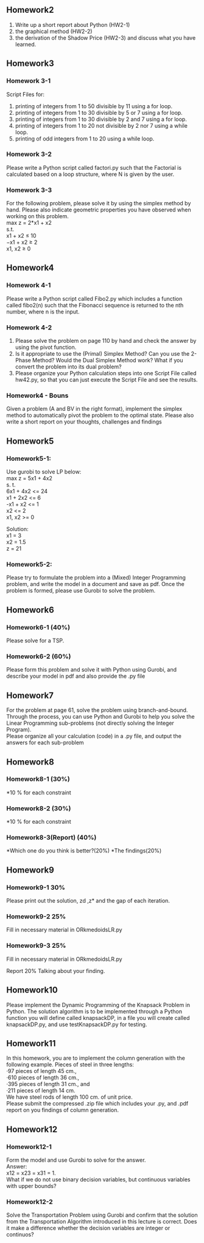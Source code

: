 ## Homework2

1. Write up a short report about Python (HW2-1)
2. the graphical method (HW2-2)
3. the derivation of the Shadow Price (HW2-3) and discuss what you have learned.


## Homework3

### Homework 3-1
Script Files for:
1. printing of integers from 1 to 50 divisible by 11 using a for loop.
2. printing of integers from 1 to 30 divisible by 5 or 7 using a for loop.
3. printing of integers from 1 to 30 divisible by 2 and 7 using a for loop.
4. printing of integers from 1 to 20 not divisible by 2 nor 7 using a while loop.
5. printing of odd integers from 1 to 20 using a while loop.

### Homework 3-2
Please write a Python script called factori.py such that the Factorial is calculated based on a loop structure, where N is given by the user.

### Homework 3-3
For the following problem, please solve it by using the simplex method by hand. Please also indicate geometric properties you have observed when working on this problem.  
max z = 2*x1 + x2  
s.t.  
x1 + x2 ≤ 10  
−x1 + x2 ≥ 2  
x1, x2 ≥ 0  

## Homework4

### Homework 4-1
Please write a Python script called Fibo2.py which includes a function called fibo2(n) such that the Fibonacci sequence is returned to the nth number, where n is the input.

### Homework 4-2
1. Please solve the problem on page 110 by hand and check the answer by using the pivot function.  
2. Is it appropriate to use the (Primal) Simplex Method? Can you use the 2-Phase Method? Would the Dual Simplex Method work? What if you convert the problem into its dual problem?  
3. Please organize your Python calculation steps into one Script File called hw42.py, so that you can just execute the Script File and see the results.  

### Homework4 - Bouns
Given a problem (A and BV in the right format), implement the simplex method to automatically pivot the problem to the optimal state.
Please also write a short report on your thoughts, challenges and findings

## Homework5
### Homework5-1:
Use gurobi to solve LP below:  
max z = 5x1 + 4x2  
s. t.  
6x1 + 4x2 <= 24  
x1 + 2x2 <= 6  
-x1 + x2 <= 1  
x2 <= 2  
x1, x2 >= 0  

Solution:  
x1 = 3  
x2 = 1.5  
z = 21  

### Homework5-2:
Please try to formulate the problem into a (Mixed) Integer Programming problem, and write the model in a document and save as pdf. Once the problem is formed, please use Gurobi to solve the problem.

## Homework6
### Homework6-1 (40%)  
Please solve for a TSP.
### Homework6-2 (60%)
Please form this problem and solve it with Python using Gurobi, and describe your model in pdf and also provide the .py file


## Homework7
For the problem at page 61, solve the problem using branch-and-bound.  
Through the process, you can use Python and Gurobi to help you solve the Linear Programming sub-problems (not directly solving the Integer Program).  
Please organize all your calculation (code) in a .py file, and output the answers for each sub-problem  

## Homework8
### Homework8-1 (30%)
*10 % for each constraint
### Homework8-2 (30%)
*10 % for each constraint
### Homework8-3(Report) (40%)
*Which one do you think is better?(20%)
*The findings(20%)

## Homework9
### Homework9-1 30%
Please print out the solution, zd ,z* and the gap of each iteration.
### Homework9-2 25%
Fill in necessary material in ORkmedoidsLR.py
### Homework9-3 25%
Fill in necessary material in ORkmedoidsLR.py

Report 20%
Talking about your finding.

## Homework10
Please implement the Dynamic Programming of the Knapsack Problem in Python. The solution algorithm is to be implemented through a Python function you will define called knapsackDP, in a file you will create called knapsackDP.py, and use testKnapsackDP.py for testing.

## Homework11
In this homework, you are to implement the column generation with the following example.
Pieces of steel in three lengths:  
·97 pieces of length 45 cm.,  
·610 pieces of length 36 cm.,  
·395 pieces of length 31 cm., and  
·211 pieces of length 14 cm.  
We have steel rods of length 100 cm. of unit price.  
Please submit the compressed .zip file which includes your .py, and .pdf report on you findings of column generation.  


## Homework12

### Homework12-1
Form the model and use Gurobi to solve for the answer.  
Answer:  
x12 = x23 = x31 = 1.  
What if we do not use binary decision variables, but continuous variables with upper bounds?
### Homework12-2
Solve the Transportation Problem using Gurobi and confirm that the solution from the Transportation Algorithm introduced in this lecture is correct. Does it make a difference whether the decision variables
are integer or continuos?






























